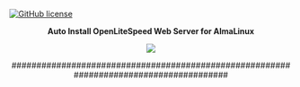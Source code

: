 
[![GitHub license](https://img.shields.io/badge/license-MIT-blue.svg?style=flat-square)](https://github.com/rocxcoder/ols-autoinstall-almalinux/edit/root/license.txt)

<p align="center"><strong>Auto Install OpenLiteSpeed Web Server for AlmaLinux</strong></p>

<p align="center"> <img src="https://avatars.githubusercontent.com/u/73544074?s=120&v=4" /> </p>

<p align="center">#######################################################################################</p>
